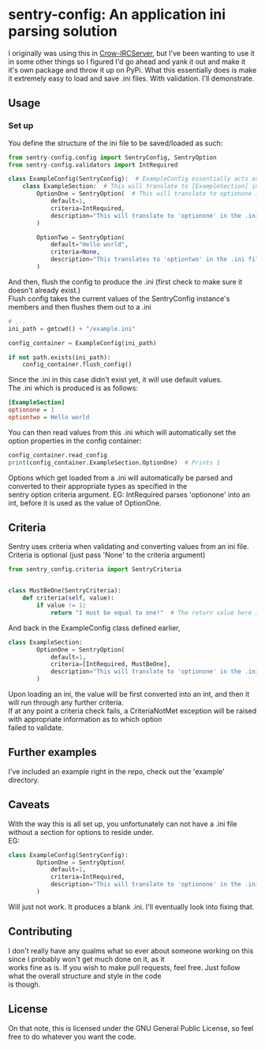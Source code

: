 # sentry-config: An application ini parsing solution
I originally was using this in [Crow-IRCServer](https://github.com/AWilliams17/PasteMate), but I've been wanting to use it
in some other things so I figured I'd go ahead and yank it out and make it it's own package and throw it up on PyPi.
What this essentially does is make it extremely easy to load and save .ini files. With validation. I'll demonstrate.

## Usage
### Set up
You define the structure of the ini file to be saved/loaded as such:
```python
from sentry-config.config import SentryConfig, SentryOption
from sentry-config.validators import IntRequired

class ExampleConfig(SentryConfig):  # ExampleConfig essentially acts as a representation of the external .ini file.
    class ExampleSection:  # This will translate to [ExampleSection] in the .ini,
        OptionOne = SentryOption(  # This will translate to optionone in the .ini
            default=1,
            criteria=IntRequired,
            description="This will translate to 'optionone' in the .ini file"
		)

        OptionTwo = SentryOption(
            default="Hello world",
            criteria=None,
            description="This translates to 'optiontwo' in the .ini file"
        )
```
And then, flush the config to produce the .ini (first check to make sure it doesn't already exist.)  
Flush config takes the current values of the SentryConfig instance's members and then flushes them out to a .ini
```python
# ...
ini_path = getcwd() + "/example.ini"

config_container = ExampleConfig(ini_path)

if not path.exists(ini_path):
    config_container.flush_config()
```
Since the .ini in this case didn't exist yet, it will use default values.  
The .ini which is produced is as follows:
```ini
[ExampleSection]
optionone = 1
optiontwo = Hello world
```
You can then read values from this .ini which will automatically set the option properties in the config container:
```python
config_container.read_config
print(config_container.ExampleSection.OptionOne)  # Prints 1
```
Options which get loaded from a .ini will automatically be parsed and converted to their appropriate types as specified in the  
sentry option criteria argument. EG: IntRequired parses 'optionone' into an int, before it is used as the value of OptionOne.

## Criteria
Sentry uses criteria when validating and converting values from an ini file.  
Criteria is optional (just pass 'None' to the criteria argument)
```python
from sentry_config.criteria import SentryCriteria


class MustBeOne(SentryCriteria):
    def criteria(self, value):
        if value != 1:
            return "I must be equal to one!"  # The return value here is used in the CriteriaNotMet exception.
```
And back in the ExampleConfig class defined earlier,
```python
class ExampleSection:
        OptionOne = SentryOption(
            default=1,
            criteria=[IntRequired, MustBeOne],
            description="This will translate to 'optionone' in the .ini file - It must be equal to '1'."
        )
```
Upon loading an ini, the value will be first converted into an int, and then it will run through any further criteria.  
If at any point a criteria check fails, a CriteriaNotMet exception will be raised with appropriate information as to which option  
failed to validate.

## Further examples
I've included an example right in the repo, check out the 'example' directory.  

## Caveats
With the way this is all set up, you unfortunately can not have a .ini file without a section for options to reside under.  
EG:
```python
class ExampleConfig(SentryConfig):
        OptionOne = SentryOption(
            default=1,
            criteria=IntRequired,
            description="This will translate to 'optionone' in the .ini file"
        )
```
Will just not work. It produces a blank .ini. I'll eventually look into fixing that.

## Contributing  
I don't really have any qualms what so ever about someone working on this since I probably won't get much done on it, as it  
works fine as is. If you wish to make pull requests, feel free. Just follow what the overall structure and style in the code  
is though.

## License
On that note, this is licensed under the GNU General Public License, so feel free to do whatever you want the code.
